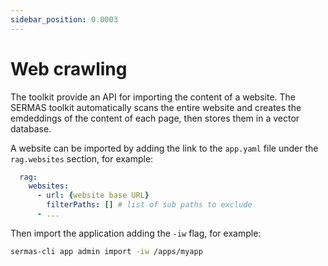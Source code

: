 ```yaml
---
sidebar_position: 0.0003
---
```


# Web crawling

The toolkit provide an API for importing the content of a website.
The SERMAS toolkit automatically scans the entire website and creates the emdeddings of the content of each page, then stores them in a vector database.

A website can be imported by adding the link to the `app.yaml` file under the `rag.websites` section, for example:
```yaml
  rag:
    websites:
      - url: {website base URL}
        filterPaths: [] # list of sub paths to exclude
      - ...
```
Then import the application adding the `-iw` flag, for example:
```bash
sermas-cli app admin import -iw /apps/myapp
```
